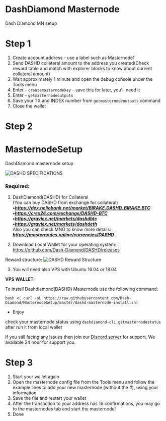 # DashDiamond Masternode
Dash Diamond MN setup

# Step 1

1. Create account address - use a label such as Masternode1
2. Send DASHD collateral amount to the address you created(Check reward table and match with explorer blocks to know about current collateral amount)
3. Wait approximately 1 minute and open the debug console under the Tools menu
4. Enter - ```createmasternodekey``` - save this for later, you'll need it
5. Enter -  ```getmasternodeoutputs```
6. Save your TX and INDEX number from ``getmasternodeoutputs`` command
7. Close the wallet

# Step 2

# MasternodeSetup
DashDiamond masternode setup

<img src="https://i.imgur.com/FfYCYOu.png"  alt="DASHD SPECIFICATIONS">

### Required:

1. DashDiamond(DASHD) for Collateral <br>
(You can buy DASHD from exchange for collateral) <br>
***•https://dex.heliobank.net/market/BIRAKE.DASHD_BIRAKE.BTC <br>
•https://crex24.com/exchange/DASHD-BTC <br>
•https://graviex.net/markets/dashdbtc <br>
•https://graviex.net/markets/dashdeth <br>***
Also you can check MNO to know more details:
***https://masternodes.online/currencies/DASHD***

2. Download Local Wallet for your operating system: : https://github.com/Dash-Diamond/DASHD/releases

Reward structure:
<img src="https://i.imgur.com/cKCS5Co.png" alt="DASHD Reward Structure">

3. You will need also VPS with Ubuntu 16.04 or 18.04

**VPS WALLET:**

To install Dashdiamond(DASHD) Masternode use the following command:

`bash <( curl -sL https://raw.githubusercontent.com/Dash-Diamond/MasternodeSetup/master/dashd-masternode-install.sh)`

- Enjoy

check your masternode status using `dashdiamond-cli getmasternodestatus` after run it from local wallet

If you still facing any issues then join our <a href="https://discordapp.com/invite/JWkvmNyNgc">Discord server</a> for support, We available 24 hour for support you.


# Step 3

1. Start your wallet again
2. Open the masternode config file from the Tools menu and follow the example lines to add your new masternode (without the #), using your information
3. Save the file and restart your wallet
4. After the transaction to your address has 16 confirmations, you may go to the masternodes tab and start the masternode!
5. Done
